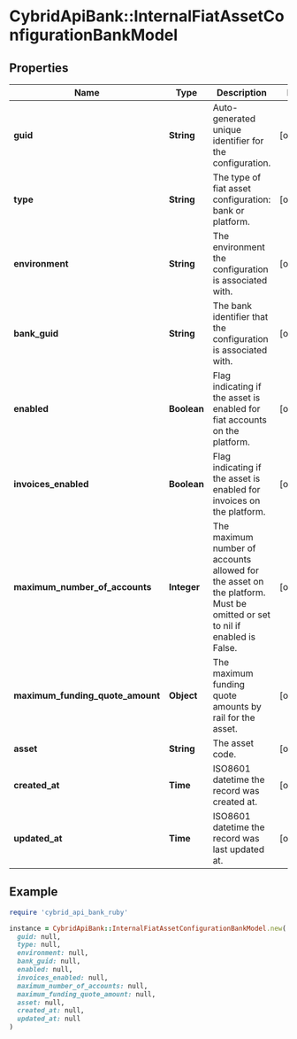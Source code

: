 # CybridApiBank::InternalFiatAssetConfigurationBankModel

## Properties

| Name | Type | Description | Notes |
| ---- | ---- | ----------- | ----- |
| **guid** | **String** | Auto-generated unique identifier for the configuration. | [optional] |
| **type** | **String** | The type of fiat asset configuration: bank or platform. | [optional] |
| **environment** | **String** | The environment the configuration is associated with. | [optional] |
| **bank_guid** | **String** | The bank identifier that the configuration is associated with. | [optional] |
| **enabled** | **Boolean** | Flag indicating if the asset is enabled for fiat accounts on the platform. | [optional] |
| **invoices_enabled** | **Boolean** | Flag indicating if the asset is enabled for invoices on the platform. | [optional] |
| **maximum_number_of_accounts** | **Integer** | The maximum number of accounts allowed for the asset on the platform. Must be omitted or set to nil if enabled is False. | [optional] |
| **maximum_funding_quote_amount** | **Object** | The maximum funding quote amounts by rail for the asset. | [optional] |
| **asset** | **String** | The asset code. | [optional] |
| **created_at** | **Time** | ISO8601 datetime the record was created at. | [optional] |
| **updated_at** | **Time** | ISO8601 datetime the record was last updated at. | [optional] |

## Example

```ruby
require 'cybrid_api_bank_ruby'

instance = CybridApiBank::InternalFiatAssetConfigurationBankModel.new(
  guid: null,
  type: null,
  environment: null,
  bank_guid: null,
  enabled: null,
  invoices_enabled: null,
  maximum_number_of_accounts: null,
  maximum_funding_quote_amount: null,
  asset: null,
  created_at: null,
  updated_at: null
)
```

